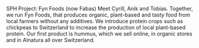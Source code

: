 SPH Project: Fyn Foods (now Fabas)
Meet Cyrill, Anik and Tobias. Together, we run Fyn Foods, that produces organic, plant-based and tasty food from local farmers without any additives. We introduce protein crops such as chickpeas to Switzerland to increase the production of local plant-based protein. Our first product is hummus, which we sell online, in organic stores and in Alnatura all over Switzerland.
